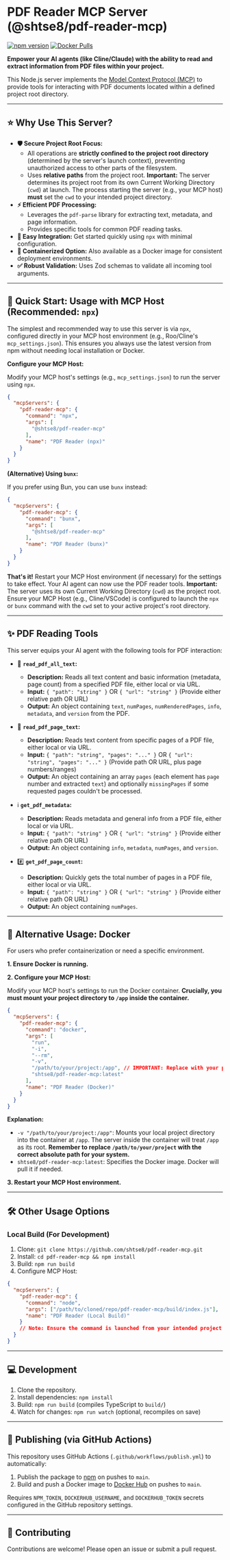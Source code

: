 # PDF Reader MCP Server (@shtse8/pdf-reader-mcp)

[![npm version](https://badge.fury.io/js/%40shtse8%2Fpdf-reader-mcp.svg)](https://badge.fury.io/js/%40shtse8%2Fpdf-reader-mcp)
[![Docker Pulls](https://img.shields.io/docker/pulls/shtse8/pdf-reader-mcp.svg)](https://hub.docker.com/r/shtse8/pdf-reader-mcp)

<!-- Add other badges like License, Build Status if applicable -->

**Empower your AI agents (like Cline/Claude) with the ability to read and
extract information from PDF files within your project.**

This Node.js server implements the
[Model Context Protocol (MCP)](https://docs.modelcontextprotocol.com/) to
provide tools for interacting with PDF documents located within a defined
project root directory.

---

## ⭐ Why Use This Server?

- **🛡️ Secure Project Root Focus:**
  - All operations are **strictly confined to the project root directory**
    (determined by the server's launch context), preventing unauthorized access
    to other parts of the filesystem.
  - Uses **relative paths** from the project root. **Important:** The server
    determines its project root from its own Current Working Directory (`cwd`)
    at launch. The process starting the server (e.g., your MCP host) **must**
    set the `cwd` to your intended project directory.
- **⚡ Efficient PDF Processing:**
  - Leverages the `pdf-parse` library for extracting text, metadata, and page
    information.
  - Provides specific tools for common PDF reading tasks.
- **🚀 Easy Integration:** Get started quickly using `npx` with minimal
  configuration.
- **🐳 Containerized Option:** Also available as a Docker image for consistent
  deployment environments.
- **✅ Robust Validation:** Uses Zod schemas to validate all incoming tool
  arguments.

---

## 🚀 Quick Start: Usage with MCP Host (Recommended: `npx`)

The simplest and recommended way to use this server is via `npx`, configured
directly in your MCP host environment (e.g., Roo/Cline's `mcp_settings.json`).
This ensures you always use the latest version from npm without needing local
installation or Docker.

**Configure your MCP Host:**

Modify your MCP host's settings (e.g., `mcp_settings.json`) to run the server
using `npx`.

```json
{
  "mcpServers": {
    "pdf-reader-mcp": {
      "command": "npx",
      "args": [
        "@shtse8/pdf-reader-mcp"
      ],
      "name": "PDF Reader (npx)"
    }
  }
}
```

**(Alternative) Using `bunx`:**

If you prefer using Bun, you can use `bunx` instead:

```json
{
  "mcpServers": {
    "pdf-reader-mcp": {
      "command": "bunx",
      "args": [
        "@shtse8/pdf-reader-mcp"
      ],
      "name": "PDF Reader (bunx)"
    }
  }
}
```

**That's it!** Restart your MCP Host environment (if necessary) for the settings
to take effect. Your AI agent can now use the PDF reader tools. **Important:**
The server uses its own Current Working Directory (`cwd`) as the project root.
Ensure your MCP Host (e.g., Cline/VSCode) is configured to launch the `npx` or
`bunx` command with the `cwd` set to your active project's root directory.

---

## ✨ PDF Reading Tools

This server equips your AI agent with the following tools for PDF interaction:

- 📄 **`read_pdf_all_text`:**
  - **Description:** Reads all text content and basic information (metadata,
    page count) from a specified PDF file, either local or via URL.
  - **Input:** `{ "path": "string" }` OR `{ "url": "string" }` (Provide either
    relative path OR URL)
  - **Output:** An object containing `text`, `numPages`, `numRenderedPages`,
    `info`, `metadata`, and `version` from the PDF.

- 📑 **`read_pdf_page_text`:**
  - **Description:** Reads text content from specific pages of a PDF file,
    either local or via URL.
  - **Input:** `{ "path": "string", "pages": "..." }` OR
    `{ "url": "string", "pages": "..." }` (Provide path OR URL, plus page
    numbers/ranges)
  - **Output:** An object containing an array `pages` (each element has `page`
    number and extracted `text`) and optionally `missingPages` if some requested
    pages couldn't be processed.

- ℹ️ **`get_pdf_metadata`:**
  - **Description:** Reads metadata and general info from a PDF file, either
    local or via URL.
  - **Input:** `{ "path": "string" }` OR `{ "url": "string" }` (Provide either
    relative path OR URL)
  - **Output:** An object containing `info`, `metadata`, `numPages`, and
    `version`.

- #️⃣ **`get_pdf_page_count`:**
  - **Description:** Quickly gets the total number of pages in a PDF file,
    either local or via URL.
  - **Input:** `{ "path": "string" }` OR `{ "url": "string" }` (Provide either
    relative path OR URL)
  - **Output:** An object containing `numPages`.

---

## 🐳 Alternative Usage: Docker

For users who prefer containerization or need a specific environment.

**1. Ensure Docker is running.**

**2. Configure your MCP Host:**

Modify your MCP host's settings to run the Docker container. **Crucially, you
must mount your project directory to `/app` inside the container.**

```json
{
  "mcpServers": {
    "pdf-reader-mcp": {
      "command": "docker",
      "args": [
        "run",
        "-i",
        "--rm",
        "-v",
        "/path/to/your/project:/app", // IMPORTANT: Replace with your project path
        "shtse8/pdf-reader-mcp:latest"
      ],
      "name": "PDF Reader (Docker)"
    }
  }
}
```

**Explanation:**

- `-v "/path/to/your/project:/app"`: Mounts your local project directory into
  the container at `/app`. The server inside the container will treat `/app` as
  its root. **Remember to replace `/path/to/your/project` with the correct
  absolute path for your system.**
- `shtse8/pdf-reader-mcp:latest`: Specifies the Docker image. Docker will pull
  it if needed.

**3. Restart your MCP Host environment.**

---

## 🛠️ Other Usage Options

### Local Build (For Development)

1. Clone: `git clone https://github.com/shtse8/pdf-reader-mcp.git`
2. Install: `cd pdf-reader-mcp && npm install`
3. Build: `npm run build`
4. Configure MCP Host:

```json
{
  "mcpServers": {
    "pdf-reader-mcp": {
      "command": "node",
      "args": ["/path/to/cloned/repo/pdf-reader-mcp/build/index.js"],
      "name": "PDF Reader (Local Build)"
    }
    // Note: Ensure the command is launched from your intended project root directory.
  }
}
```

---

## 💻 Development

1. Clone the repository.
2. Install dependencies: `npm install`
3. Build: `npm run build` (compiles TypeScript to `build/`)
4. Watch for changes: `npm run watch` (optional, recompiles on save)

---

## 🚢 Publishing (via GitHub Actions)

This repository uses GitHub Actions (`.github/workflows/publish.yml`) to
automatically:

1. Publish the package to
   [npm](https://www.npmjs.com/package/@shtse8/pdf-reader-mcp) on pushes to
   `main`.
2. Build and push a Docker image to
   [Docker Hub](https://hub.docker.com/r/shtse8/pdf-reader-mcp) on pushes to
   `main`.

Requires `NPM_TOKEN`, `DOCKERHUB_USERNAME`, and `DOCKERHUB_TOKEN` secrets
configured in the GitHub repository settings.

---

## 🙌 Contributing

Contributions are welcome! Please open an issue or submit a pull request.
